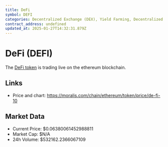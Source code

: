 ```yaml
---
title: DeFi
symbol: DEFI
categories: Decentralized Exchange (DEX), Yield Farming, Decentralized Finance (DeFi)
contract_address: undefined
updated_at: 2025-01-27T14:32:31.879Z
---
```


# DeFi (DEFI)
The [DeFi token](https://moralis.com/chain/ethereum/token/price/de-fi-10) is trading live on the ethereum blockchain.

## Links
- Price and chart: https://moralis.com/chain/ethereum/token/price/de-fi-10

## Market Data
- Current Price: $0.06380061452988811
- Market Cap: $N/A
- 24h Volume: $532162.2366067109
